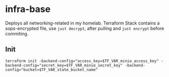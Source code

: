 # infra-base

Deploys all networking-related in my homelab.
Terraform Stack contains a sops-encrypted file, use `just decrypt`, after pulling and `just encrypt` before commiting.

## Init

`terraform init -backend-config="access_key=$TF_VAR_minio_access_key" -backend-config="secret_key=$TF_VAR_minio_secret_key" -backend-config="bucket=$TF_VAR_state_bucket_name"`